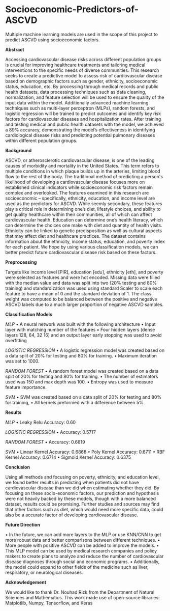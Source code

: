 # Socioeconomic-Predictors-of-ASCVD
Multiple machine learning models are used in the scope of this project to predict ASCVD using socioeconomic factors.

**Abstract**

Accessing cardiovascular disease risks across different population
groups is crucial for improving healthcare treatments and tailoring
medical interventions to the specific needs of diverse communities.
This research seeks to create a predictive model to assess risk of
cardiovascular disease based on demographic factors such as gender,
ethnicity, socioeconomic status, education, etc. By processing through
medical records and public health datasets, data processing techniques
such as data cleaning, normalization, and feature selection will be used
to ensure the quality of the input data within the model. Additionally
advanced machine learning techniques such as multi-layer perceptron
(MLPs), random forests, and logistic regression will be trained to
predict outcomes and identify key risk factors for cardiovascular
diseases and hospitalization rates. After training and testing medical
and public health datasets with the model, we achieved a 89%
accuracy, demonstrating the model’s effectiveness in identifying
cardiological disease risks and predicting potential pulmonary diseases
within different population groups.

**Background**

ASCVD, or atherosclerotic cardiovascular disease, is one of the
leading causes of morbidity and mortality in the United States. This
term refers to multiple conditions in which plaque builds up in the
arteries, limiting blood flow to the rest of the body. The traditional
method of predicting a person's likelihood of developing a
cardiovascular disease focuses more on established clinical indicators
while socioeconomic risk factors remain complex and overlooked. The
features examined in this research are socioeconomic – specifically,
ethnicity, education, and income level are used as the predictors for
ASCVD. While seemly secondary, these features play a critical role in
determining one’s diet, lifestyle choices, and ability to get quality
healthcare within their communities, all of which can affect
cardiovascular health. Education can determine one’s health literacy,
which can determine the choices one make with diet and quantity of
health visits. Ethnicity can be linked to genetic predisposition as well
as cultural aspects that may affect diet and healthcare practices. The
dataset contains information about the ethnicity, income status,
education, and poverty index for each patient. We hope by using
various classification models, we can better predict future
cardiovascular disease risk based on these factors.

**Preprocessing**

Targets like income level [PIR], education [edu], ethnicity [eth], and poverty
were selected as features and were hot encoded. Missing data were filled
with the median value and data was split into two (20% testing and 80%
training) and standardization was used using standard Scaler to scale each
feature to have a mean of 0 and the standard deviation of 1. The class weight
was computed to be balanced between the positive and negative ASCVD
labels due to a much larger proportion of negative ASCVD samples.

**Classification Models**

_MLP_
• A neural network was built with the following architecture
• Input layer with matching number of the features
• Four hidden layers (dense layers 128, 64, 32 16) and an output layer early
stopping was used to avoid overfitting

_LOGISTIC REGRESSION_
• A logistic regression model was created based on a data split of 20% for
testing and 80% for training.
• Maximum iteration was set to 1000.

_RANDOM FOREST_
• A random forest model was created based on a data split of 20% for
testing and 80% for training.
• The number of estimators used was 150 and max depth was 100.
• Entropy was used to measure feature importance.

_SVM_
• SVM was created based on a data split of 20% for testing and 80% for
training,
• All kernels preformed with a difference between 5%

**Results**

_MLP_
• Leaky Relu Accuracy: 0.60

_LOGISTIC REGRESSION_
• Accuracy: 0.5717

_RANDOM FOREST_
• Accuracy: 0.6819

_SVM_
• Linear Kernel Accuracy: 0.6868
• Poly Kernel Accuracy: 0.6711
• RBF Kernel Accuracy: 0.6714
• Sigmoid Kernel Accuracy: 0.6375

**Conclusion**

Using all methods and focusing on poverty, ethnicity, and education level,
we found better results in predicting when patients did not have
cardiovascular disease than we did when estimating whether they did. By
focusing on these socio-economic factors, our prediction and hypothesis were
not heavily backed by these models, though with a more balanced dataset,
results could be promising. Further studies and sources may find that other
factors such as diet, which would need more specific data, could also be a
accurate factor of developing cardiovascular disease.

**Future Direction**

• In the future, we can add more layers to the MLP or use KNN/CNN to get
more robust data and better comparisons between different techniques.
• More people with positive ASCVD can be added to improve the models.
• This MLP model can be used by medical research companies and policy
makers to create plans to analyze and reduce the number of cardiovascular
disease diagnoses through social and economic programs.
• Additionally, the model could expand to other fields of the medicine such as
liver, respiratory, or neurological diseases.

**Acknowledgement**

We would like to thank Dr. Nouhad Rizk from the Department of Natural
Sciences and Mathematics. This work made use of open-source libraries:
Matplotlib, Numpy, Tensorflow, and Keras
